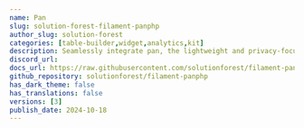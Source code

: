 ```yaml
---
name: Pan
slug: solution-forest-filament-panphp
author_slug: solution-forest
categories: [table-builder,widget,analytics,kit]
description: Seamlessly integrate pan, the lightweight and privacy-focused PHP product analytics library, into your Filament admin panel with this powerful UI package.
discord_url: 
docs_url: https://raw.githubusercontent.com/solutionforest/filament-panphp/refs/heads/main/README.md
github_repository: solutionforest/filament-panphp
has_dark_theme: false
has_translations: false
versions: [3]
publish_date: 2024-10-18
---
```

